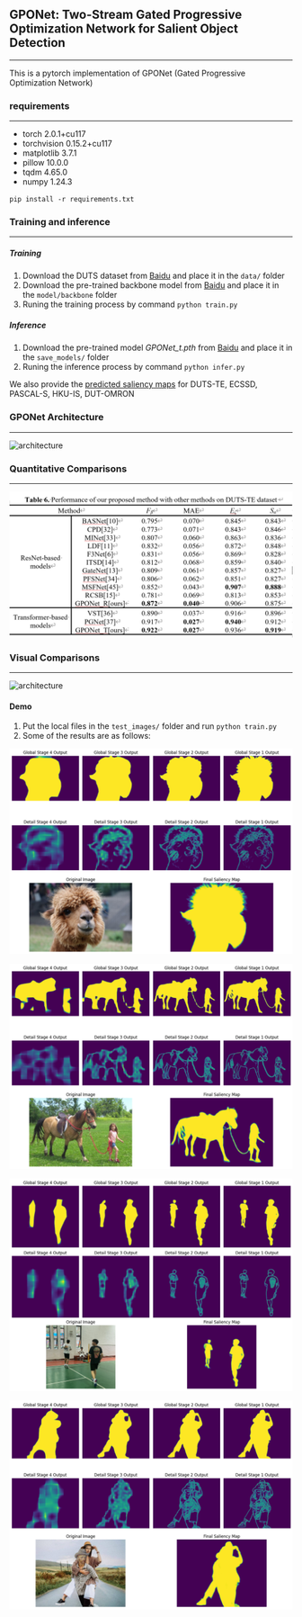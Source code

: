 ## GPONet: Two-Stream Gated Progressive Optimization Network for Salient Object Detection

------

This is a pytorch implementation of GPONet (Gated Progressive Optimization Network)



### requirements

------

- torch 2.0.1+cu117
- torchvision 0.15.2+cu117
- matplotlib 3.7.1
- pillow 10.0.0
- tqdm 4.65.0
- numpy 1.24.3

```
pip install -r requirements.txt
```



### Training and inference 

------

##### Training

1. Download the DUTS dataset from [Baidu](https://pan.baidu.com/s/1XXDHiNJo-P5oUBJpfSNpaQ?pwd=6h6y) and place it in the `data/` folder
2. Download the  pre-trained backbone model from [Baidu](https://pan.baidu.com/s/1S-ZQNJrcVI2vfHCgcmHMYw?pwd=8agb) and place it in the `model/backbone` folder
3. Runing the training process by command `python train.py`

##### Inference

1. Download the pre-trained model *GPONet_t.pth* from [Baidu](https://pan.baidu.com/s/1K_ui-_oAZt_GoVYyA1YwkA?pwd=egco) and place it in the `save_models/` folder
2. Runing the inference process by command `python infer.py`

We also provide the [predicted saliency maps](https://pan.baidu.com/s/12RwPaOGGuMAKKjP8w2mPNA?pwd=ish0) for DUTS-TE, ECSSD, PASCAL-S, HKU-IS, DUT-OMRON



### GPONet Architecture

------

![architecture](save_infer_results/architecture.png)


### Quantitative Comparisons

------

![architecture](save_infer_results/quantitative_comparisons.png)


### Visual Comparisons

------

![architecture](save_infer_results/Visual_Comparions_sal.png)

#### Demo

1. Put the local files in the `test_images/` folder and run `python train.py`
2. Some of the results are as follows:

![architecture](save_infer_results/0003.png)

![architecture](save_infer_results/girl.png)

![architecture](save_infer_results/test_2023910.png)

![architecture](save_infer_results/vangogh.png)